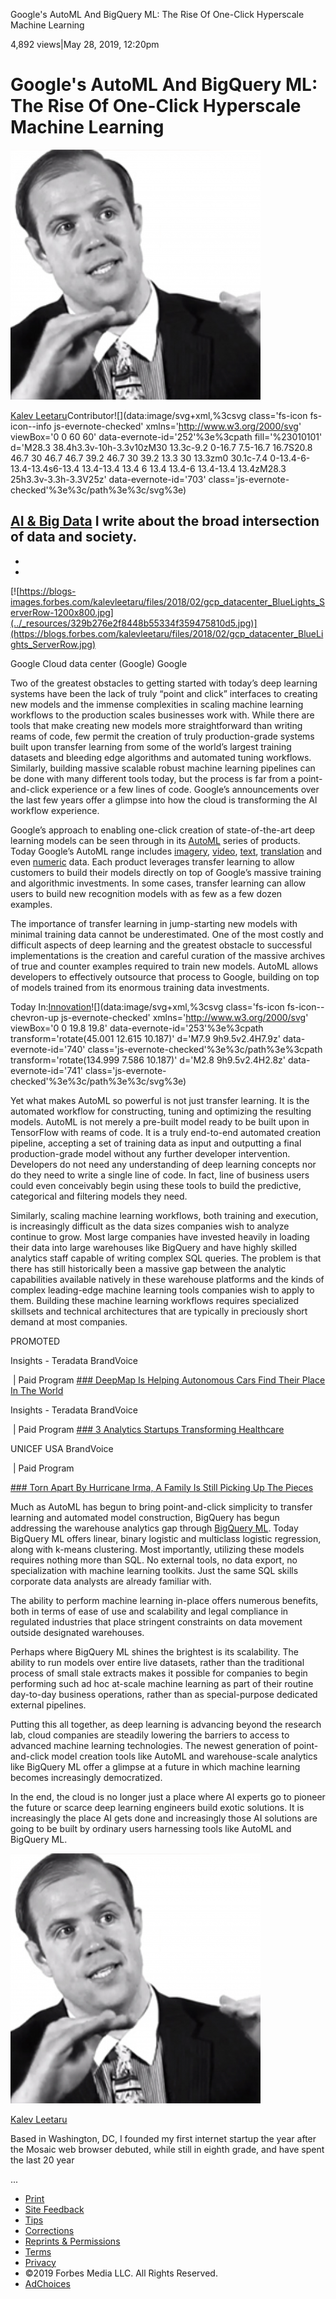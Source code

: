 Google's AutoML And BigQuery ML: The Rise Of One-Click Hyperscale Machine Learning

4,892 views|May 28, 2019, 12:20pm

# Google's AutoML And BigQuery ML: The Rise Of One-Click Hyperscale Machine Learning

[![53f0770ab13af971740d1d0d324da1f3](../_resources/aed8b3ef855951b14d5f80e652cabccb.png)](https://www.forbes.com/sites/kalevleetaru/)

[Kalev Leetaru](https://www.forbes.com/sites/kalevleetaru/)Contributor![](data:image/svg+xml,%3csvg class='fs-icon fs-icon--info js-evernote-checked' xmlns='http://www.w3.org/2000/svg' viewBox='0 0 60 60' data-evernote-id='252'%3e%3cpath fill='%23010101' d='M28.3 38.4h3.3v-10h-3.3v10zM30 13.3c-9.2 0-16.7 7.5-16.7 16.7S20.8 46.7 30 46.7 46.7 39.2 46.7 30 39.2 13.3 30 13.3zm0 30.1c-7.4 0-13.4-6-13.4-13.4s6-13.4 13.4-13.4 13.4 6 13.4 13.4-6 13.4-13.4 13.4zM28.3 25h3.3v-3.3h-3.3V25z' data-evernote-id='703' class='js-evernote-checked'%3e%3c/path%3e%3c/svg%3e)

[AI & Big Data](https://www.forbes.com/ai-big-data)
I write about the broad intersection of data and society.
-
-
-

 [![https://blogs-images.forbes.com/kalevleetaru/files/2018/02/gcp_datacenter_BlueLights_ServerRow-1200x800.jpg](../_resources/329b276e2f8448b55334f359475810d5.jpg)](https://blogs.forbes.com/kalevleetaru/files/2018/02/gcp_datacenter_BlueLights_ServerRow.jpg)

Google Cloud data center (Google)
 Google

Two of the greatest obstacles to getting started with today’s deep learning systems have been the lack of truly “point and click” interfaces to creating new models and the immense complexities in scaling machine learning workflows to the production scales businesses work with. While there are tools that make creating new models more straightforward than writing reams of code, few permit the creation of truly production-grade systems built upon transfer learning from some of the world’s largest training datasets and bleeding edge algorithms and automated tuning workflows. Similarly, building massive scalable robust machine learning pipelines can be done with many different tools today, but the process is far from a point-and-click experience or a few lines of code. Google’s announcements over the last few years offer a glimpse into how the cloud is transforming the AI workflow experience.

Google’s approach to enabling one-click creation of state-of-the-art deep learning models can be seen through in its [AutoML](https://cloud.google.com/automl/) series of products. Today Google’s AutoML range includes [imagery](https://cloud.google.com/vision/), [video](https://cloud.google.com/video-intelligence/), [text](https://cloud.google.com/natural-language/), [translation](https://cloud.google.com/translate/) and even [numeric](https://cloud.google.com/automl-tables/) data. Each product leverages transfer learning to allow customers to build their models directly on top of Google’s massive training and algorithmic investments. In some cases, transfer learning can allow users to build new recognition models with as few as a few dozen examples.

The importance of transfer learning in jump-starting new models with minimal training data cannot be underestimated. One of the most costly and difficult aspects of deep learning and the greatest obstacle to successful implementations is the creation and careful curation of the massive archives of true and counter examples required to train new models. AutoML allows developers to effectively outsource that process to Google, building on top of models trained from its enormous training data investments.

Today In:[Innovation](https://www.forbes.com/ai-big-data)![](data:image/svg+xml,%3csvg class='fs-icon fs-icon--chevron-up js-evernote-checked' xmlns='http://www.w3.org/2000/svg' viewBox='0 0 19.8 19.8' data-evernote-id='253'%3e%3cpath transform='rotate(45.001 12.615 10.187)' d='M7.9 9h9.5v2.4H7.9z' data-evernote-id='740' class='js-evernote-checked'%3e%3c/path%3e%3cpath transform='rotate(134.999 7.586 10.187)' d='M2.8 9h9.5v2.4H2.8z' data-evernote-id='741' class='js-evernote-checked'%3e%3c/path%3e%3c/svg%3e)

Yet what makes AutoML so powerful is not just transfer learning. It is the automated workflow for constructing, tuning and optimizing the resulting models. AutoML is not merely a pre-built model ready to be built upon in TensorFlow with reams of code. It is a truly end-to-end automated creation pipeline, accepting a set of training data as input and outputting a final production-grade model without any further developer intervention. Developers do not need any understanding of deep learning concepts nor do they need to write a single line of code. In fact, line of business users could even conceivably begin using these tools to build the predictive, categorical and filtering models they need.

Similarly, scaling machine learning workflows, both training and execution, is increasingly difficult as the data sizes companies wish to analyze continue to grow. Most large companies have invested heavily in loading their data into large warehouses like BigQuery and have highly skilled analytics staff capable of writing complex SQL queries. The problem is that there has still historically been a massive gap between the analytic capabilities available natively in these warehouse platforms and the kinds of complex leading-edge machine learning tools companies wish to apply to them. Building these machine learning workflows requires specialized skillsets and technical architectures that are typically in preciously short demand at most companies.

PROMOTED

Insights - Teradata BrandVoice

 | Paid Program
 [ ###  DeepMap Is Helping Autonomous Cars Find Their Place In The World]()

Insights - Teradata BrandVoice

 | Paid Program
 [ ###  3 Analytics Startups Transforming Healthcare]()

UNICEF USA BrandVoice

 | Paid Program

 [ ###  Torn Apart By Hurricane Irma, A Family Is Still Picking Up The Pieces]()

Much as AutoML has begun to bring point-and-click simplicity to transfer learning and automated model construction, BigQuery has begun addressing the warehouse analytics gap through [BigQuery ML](https://cloud.google.com/bigquery/). Today BigQuery ML offers linear, binary logistic and multiclass logistic regression, along with k-means clustering. Most importantly, utilizing these models requires nothing more than SQL. No external tools, no data export, no specialization with machine learning toolkits. Just the same SQL skills corporate data analysts are already familiar with.

The ability to perform machine learning in-place offers numerous benefits, both in terms of ease of use and scalability and legal compliance in regulated industries that place stringent constraints on data movement outside designated warehouses.

Perhaps where BigQuery ML shines the brightest is its scalability. The ability to run models over entire live datasets, rather than the traditional process of small stale extracts makes it possible for companies to begin performing such ad hoc at-scale machine learning as part of their routine day-to-day business operations, rather than as special-purpose dedicated external pipelines.

Putting this all together, as deep learning is advancing beyond the research lab, cloud companies are steadily lowering the barriers to access to advanced machine learning technologies. The newest generation of point-and-click model creation tools like AutoML and warehouse-scale analytics like BigQuery ML offer a glimpse at a future in which machine learning becomes increasingly democratized.

In the end, the cloud is no longer just a place where AI experts go to pioneer the future or scarce deep learning engineers build exotic solutions. It is increasingly the place AI gets done and increasingly those AI solutions are going to be built by ordinary users harnessing tools like AutoML and BigQuery ML.

[![53f0770ab13af971740d1d0d324da1f3](../_resources/aed8b3ef855951b14d5f80e652cabccb.png)](https://www.forbes.com/sites/kalevleetaru/)

[Kalev Leetaru](https://www.forbes.com/sites/kalevleetaru/)

Based in Washington, DC, I founded my first internet startup the year after the Mosaic web browser debuted, while still in eighth grade, and have spent the last 20 year

...

- [Print]()
- [Site Feedback](https://www.forbes.com/mailto:feedback@forbes.com)
- [Tips](https://www.forbes.com/tips/)
- [Corrections](https://www.forbes.com/mailto:corrections@forbes.com?subject=Report%20Correction%3A%20Kalev%20Leetaru&body=Reporting%20Correction%20for%3A%0A%0ATitle%3A%20Google%27s%20AutoML%20And%20BigQuery%20ML%3A%20The%20Rise%20Of%20One-Click%20Hyperscale%20Machine%20Learning%0AAuthor%3A%20Kalev%20Leetaru%0AURL%3A%20https%3A%2F%2Fwww.forbes.com%2Fsites%2Fkalevleetaru%2F2019%2F05%2F28%2Fgoogles-automl-and-bigquery-ml-the-rise-of-one-click-hyperscale-machine-learning%2F%0A%0A--%0A%0AYour%20Name%3A%0ACorrection%20Request%3A%0A%0A--%0A%0AThank%20you%20for%20reporting%20a%20correction.%20Forbes%20staff%20will%20review%20your%20concern%20shortly.)
- [Reprints & Permissions](https://www.parsintl.com/publication/forbes/)
- [Terms](https://www.forbes.com/terms/)
- [Privacy](https://www.forbes.com/fdc/privacy.html)
- ©2019 Forbes Media LLC. All Rights Reserved.
- [AdChoices](http://preferences-mgr.truste.com/?pid=forbes01)